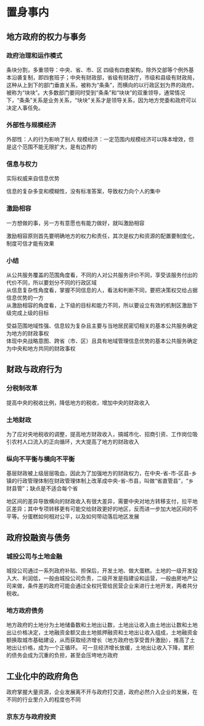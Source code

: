 # 置身事内

## 地方政府的权力与事务
### 政府治理和运作模式

条块分割，多重领导：中央、省、市、区 四级有四套架构，除外交部等个例外基本沿袭复制，即四套班子；中央有财政部，省级有财政厅，市级和县级有财政局，这种从上到下的部门垂直关系，被称为“条条”，而横向的以行政区划为界的政府，被称为“块块”。大多数部门要同时受到“条条”和“块块”的双重领导，通常情况下，“条条”关系是业务关系，“块块”关系才是领导关系，因为地方党委和政府可以决定人事任免。

### 外部性与规模经济

外部性：人的行为影响了别人
规模经济：一定范围内规模经济可以降本增效，但是这个范围不能无限扩大，是有边界的

### 信息与权力

实际权威来自信息优势

信息的复杂多变和模糊性，没有标准答案，导致权力向个人的集中

### 激励相容

一方想做的事，另一方有意愿也有能力做好，就叫激励相容

激励相容原则首先要明确地方的权力和责任，其次是权力和资源的配置要制度化，制度可信才能有效果

### 小结

从公共服务覆盖的范围角度看，不同的人对公共服务评价不同，享受该服务付出的代价不同，所以要划分不同的行政区域  
从信息复杂性角度看，掌握不同信息的人，看法和判断不同，要把决策权交给占据信息优势的一方  
从激励相容的角度看，上下级的目标和能力不同，所以要设立有效的机制区激励下级完成上级的目标  

受益范围地域性强、信息较为复杂且主要与当地居民密切相关的基本公共服务确定为地方的财政事权  
体现中央战略意图、跨省（市、区）且具有地域管理信息优势的基本公共服务确定为中央和地方共同的财政事权

## 财政与政府行为
### 分税制改革

提高中央的税收比例，降低地方的税收，增加中央的财政收入

### 土地财政

为了应对央地税收的调整，提高地方财政收入，搞城市化、招商引资、工作岗位吸引农村人口流入的正向循环，大大提高了地方的财政收入

### 纵向不平衡与横向不平衡

基层财政被上级层层吸血，因此为了加强地方的财政权力，在中央-省-市-区县-乡镇的行政管理体制在财政管理体制上改革成中央-省-市县，叫做“省直管县”，“乡财县管”；缺点是不适合每个省

地区间的差异导致横向的财政收入有很大差异，需要中央对地方转移支付，拉平地区差异；其中专项转移更有可能交给财政更好的地区，反而进一步加大地区间的不平等。分蛋糕如何相对公平，以及如何带动落后地区发展

## 政府投融资与债务

### 城投公司与土地金融

城投公司通过一系列政府补贴、担保后，开发土地、做大蛋糕。土地的一级开发投入大、利润低，一般由城投公司负责，二级开发是指建设和运营，一般由房地产公司来做，条件差的政府可能会通过全权托管给民营企业来进行土地开发，两者共分税收。

### 地方政府债务

地方政府的土地分为土地储备数和土地出让数，土地出让收入由土地出让数和土地出让价格决定，土地融资金额又由土地抵押融资和土地出让收入组成，土地融资金额换取城市基础建设，从而获取经济增长（地方政府也享受晋升激励），推高了土地出让价格，成为一个正循环。
可一旦经济增长放缓，土地出让收入下降，累积的债务会成为沉重的负担，甚至会压垮地方政府

## 工业化中的政府角色

政府掌握大量资源，企业发展离不开与政府打交道，政府必然介入企业的发展，在不同的行业里介入的程度也不同
### 京东方与政府投资
